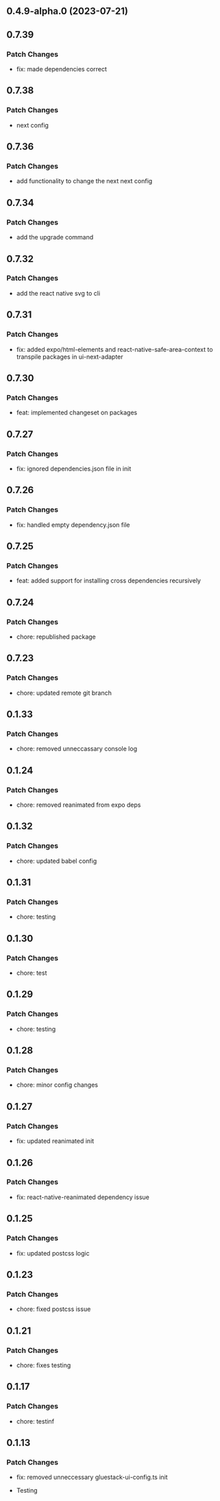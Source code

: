 ## 0.4.9-alpha.0 (2023-07-21)

## 0.7.39

### Patch Changes

- fix: made dependencies correct

## 0.7.38

### Patch Changes

- next config

## 0.7.36

### Patch Changes

- add functionality to change the next next config

## 0.7.34

### Patch Changes

- add the upgrade command

## 0.7.32

### Patch Changes

- add the react native svg to cli

## 0.7.31

### Patch Changes

- fix: added expo/html-elements and react-native-safe-area-context to transpile packages in ui-next-adapter

## 0.7.30

### Patch Changes

- feat: implemented changeset on packages

## 0.7.27

### Patch Changes

- fix: ignored dependencies.json file in init

## 0.7.26

### Patch Changes

- fix: handled empty dependency.json file

## 0.7.25

### Patch Changes

- feat: added support for installing cross dependencies recursively

## 0.7.24

### Patch Changes

- chore: republished package

## 0.7.23

### Patch Changes

- chore: updated remote git branch

## 0.1.33

### Patch Changes

- chore: removed unneccassary console log

## 0.1.24

### Patch Changes

- chore: removed reanimated from expo deps

## 0.1.32

### Patch Changes

- chore: updated babel config

## 0.1.31

### Patch Changes

- chore: testing

## 0.1.30

### Patch Changes

- chore: test

## 0.1.29

### Patch Changes

- chore: testing

## 0.1.28

### Patch Changes

- chore: minor config changes

## 0.1.27

### Patch Changes

- fix: updated reanimated init

## 0.1.26

### Patch Changes

- fix: react-native-reanimated dependency issue

## 0.1.25

### Patch Changes

- fix: updated postcss logic

## 0.1.23

### Patch Changes

- chore: fixed postcss issue

## 0.1.21

### Patch Changes

- chore: fixes testing

## 0.1.17

### Patch Changes

- chore: testinf

## 0.1.13

### Patch Changes

- fix: removed unneccessary gluestack-ui-config.ts init

- Testing
